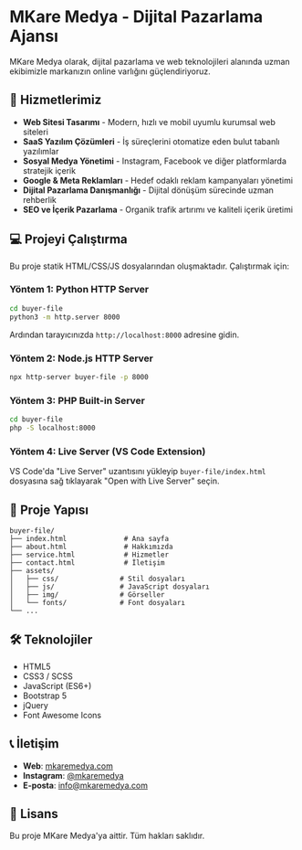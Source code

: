 # MKare Medya - Dijital Pazarlama Ajansı

MKare Medya olarak, dijital pazarlama ve web teknolojileri alanında uzman ekibimizle markanızın online varlığını güçlendiriyoruz.

## 🚀 Hizmetlerimiz

- **Web Sitesi Tasarımı** - Modern, hızlı ve mobil uyumlu kurumsal web siteleri
- **SaaS Yazılım Çözümleri** - İş süreçlerini otomatize eden bulut tabanlı yazılımlar
- **Sosyal Medya Yönetimi** - Instagram, Facebook ve diğer platformlarda stratejik içerik
- **Google & Meta Reklamları** - Hedef odaklı reklam kampanyaları yönetimi
- **Dijital Pazarlama Danışmanlığı** - Dijital dönüşüm sürecinde uzman rehberlik
- **SEO ve İçerik Pazarlama** - Organik trafik artırımı ve kaliteli içerik üretimi

## 💻 Projeyi Çalıştırma

Bu proje statik HTML/CSS/JS dosyalarından oluşmaktadır. Çalıştırmak için:

### Yöntem 1: Python HTTP Server
```bash
cd buyer-file
python3 -m http.server 8000
```
Ardından tarayıcınızda `http://localhost:8000` adresine gidin.

### Yöntem 2: Node.js HTTP Server
```bash
npx http-server buyer-file -p 8000
```

### Yöntem 3: PHP Built-in Server
```bash
cd buyer-file
php -S localhost:8000
```

### Yöntem 4: Live Server (VS Code Extension)
VS Code'da "Live Server" uzantısını yükleyip `buyer-file/index.html` dosyasına sağ tıklayarak "Open with Live Server" seçin.

## 📁 Proje Yapısı

```
buyer-file/
├── index.html              # Ana sayfa
├── about.html              # Hakkımızda
├── service.html            # Hizmetler
├── contact.html            # İletişim
├── assets/
│   ├── css/               # Stil dosyaları
│   ├── js/                # JavaScript dosyaları
│   ├── img/               # Görseller
│   └── fonts/             # Font dosyaları
└── ...
```

## 🛠️ Teknolojiler

- HTML5
- CSS3 / SCSS
- JavaScript (ES6+)
- Bootstrap 5
- jQuery
- Font Awesome Icons

## 📞 İletişim

- **Web**: [mkaremedya.com](https://mkaremedya.com)
- **Instagram**: [@mkaremedya](https://instagram.com/mkaremedya)
- **E-posta**: info@mkaremedya.com

## 📄 Lisans

Bu proje MKare Medya'ya aittir. Tüm hakları saklıdır.
